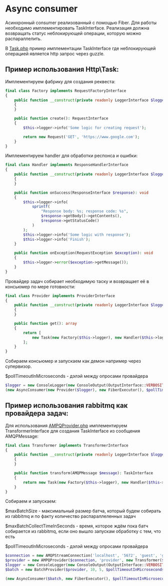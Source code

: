 # Async consumer

Асинхронный consumer реализованный с помощью Fiber. Для работы необходимо имплементировать TaskInterface.
Реализация должна возвращать статус неблокирующей операции, которую можно распараллелить.

В [Task.php](src%2FTask%2FHttp%2FTask.php) пример имплементации TaskInterface где неблокирующей
операцией является http запрос через guzzle.

## Пример использования Http\Task:

Имплементируем фабрику для создания реквеста:

```php
final class Factory implements RequestFactoryInterface
{
    public function __construct(private readonly LoggerInterface $logger)
    {
    }

    public function create(): RequestInterface
    {
        $this->logger->info('Some logic for creating request');

        return new Request('GET', 'https://www.google.com');
    }
}
```

Имплементируем handler для обработки респонса и ошибки:

```php
final class Handler implements ResponseHandlerInterface
{
    public function __construct(private readonly LoggerInterface $logger)
    {
    }

    public function onSuccess(ResponseInterface $response): void
    {
        $this->logger->info(
            sprintf(
                "Response body: %s; response code: %s",
                $response->getBody()->getContents(),
                $response->getStatusCode()
            )
        );
        $this->logger->info('Some logic with response');
        $this->logger->info('Finish');
    }

    public function onException(RequestException $exception): void
    {
        $this->logger->error($exception->getMessage());
    }
}
```

Провайдер задач собирает необходимую таску и возвращает её в консьюмер по мере готовности:

```php
final class Provider implements ProviderInterface
{
    public function __construct(private readonly LoggerInterface $logger)
    {
    }

    public function get(): array
    {
        return [
            new Task(new Factory($this->logger), new Handler($this->logger)),
        ];
    }
}
```

Собираем консьюмер и запускаем как демон например через супервизор.

$pollTimeoutInMicroseconds - дэлэй между опросами провайдера

```php
$logger = new ConsoleLogger(new ConsoleOutput(OutputInterface::VERBOSITY_DEBUG));
(new AsyncConsumer(new Provider($logger), new FiberExecutor(), $pollTimeoutInMicroseconds, $logger))->consume();
```

## Пример использования rabbitmq как провайдера задач:

Для использования [AMPQProvider.php](src%2FProvider%2FAMPQProvider.php) имплементируем TransformerInterface для создания
TaskInterface из сообщения AMQPMessage:

```php
final class Transformer implements TransformerInterface
{
    public function __construct(private readonly LoggerInterface $logger)
    {
    }

    public function transform(AMQPMessage $message): TaskInterface
    {
        return new Task(new Factory($this->logger), new Handler($this->logger));
    }
}
```

Собираем и запускаем:

$maxBatchSize - максимальный размер батча, который будем собирать из rabbitmq и по факту количество распараллеленных
задач

$maxBatchCollectTimeInSeconds - время, которое ждём пока батч собирается из rabbitmq, если оно вышло запускам обработку
с тем, что есть

$pollTimeoutInMicroseconds - дэлэй между опросами провайдера

```php
$connection = new AMQPStreamConnection('localhost', '5672', 'guest', 'guest');
$provider = new AMPQProvider($connection, 'provider', new Transformer($logger));
$logger = new ConsoleLogger(new ConsoleOutput(OutputInterface::VERBOSITY_DEBUG));
$batch = new BatchProvider($provider, 10, 5, $pollTimeoutInMicroseconds);

(new AsyncConsumer($batch, new FiberExecutor(), $pollTimeoutInMicroseconds, $logger))->consume();
```
